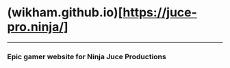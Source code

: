 # (wikham.github.io)[https://juce-pro.ninja/]
-----

### Epic gamer website for Ninja Juce Productions
